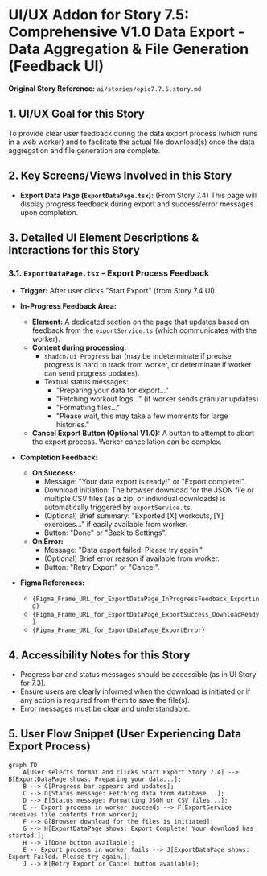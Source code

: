 # UI/UX Addon for Story 7.5: Comprehensive V1.0 Data Export - Data Aggregation & File Generation (Feedback UI)

**Original Story Reference:** `ai/stories/epic7.7.5.story.md`

## 1. UI/UX Goal for this Story

To provide clear user feedback during the data export process (which runs in a web worker) and to facilitate the actual file download(s) once the data aggregation and file generation are complete.

## 2. Key Screens/Views Involved in this Story

- **Export Data Page (`ExportDataPage.tsx`):** (From Story 7.4) This page will display progress feedback during export and success/error messages upon completion.

## 3. Detailed UI Element Descriptions & Interactions for this Story

### 3.1. `ExportDataPage.tsx` - Export Process Feedback

- **Trigger:** After user clicks "Start Export" (from Story 7.4 UI).
- **In-Progress Feedback Area:**
  - **Element:** A dedicated section on the page that updates based on feedback from the `exportService.ts` (which communicates with the worker).
  - **Content during processing:**
    - `shadcn/ui Progress` bar (may be indeterminate if precise progress is hard to track from worker, or determinate if worker can send progress updates).
    - Textual status messages:
      - "Preparing your data for export..."
      - "Fetching workout logs..." (if worker sends granular updates)
      - "Formatting files..."
      - "Please wait, this may take a few moments for large histories."
  - **Cancel Export Button (Optional V1.0):** A button to attempt to abort the export process. Worker cancellation can be complex.
- **Completion Feedback:**
  - **On Success:**
    - Message: "Your data export is ready!" or "Export complete!".
    - Download initiation: The browser download for the JSON file or multiple CSV files (as a zip, or individual downloads) is automatically triggered by `exportService.ts`.
    - (Optional) Brief summary: "Exported [X] workouts, [Y] exercises..." if easily available from worker.
    - Button: "Done" or "Back to Settings".
  - **On Error:**
    - Message: "Data export failed. Please try again."
    - (Optional) Brief error reason if available from worker.
    - Button: "Retry Export" or "Cancel".

- **Figma References:**
  - `{Figma_Frame_URL_for_ExportDataPage_InProgressFeedback_Exporting}`
  - `{Figma_Frame_URL_for_ExportDataPage_ExportSuccess_DownloadReady}`
  - `{Figma_Frame_URL_for_ExportDataPage_ExportError}`

## 4. Accessibility Notes for this Story

- Progress bar and status messages should be accessible (as in UI Story for 7.3).
- Ensure users are clearly informed when the download is initiated or if any action is required from them to save the file(s).
- Error messages must be clear and understandable.

## 5. User Flow Snippet (User Experiencing Data Export Process)

```mermaid
graph TD
    A[User selects format and clicks Start Export Story 7.4] --> B[ExportDataPage shows: Preparing your data...];
    B --> C[Progress bar appears and updates];
    C --> D[Status message: Fetching data from database...];
    D --> E[Status message: Formatting JSON or CSV files...];
    E -- Export process in worker succeeds --> F[ExportService receives file contents from worker];
    F --> G[Browser download for the files is initiated];
    G --> H[ExportDataPage shows: Export Complete! Your download has started.];
    H --> I[Done button available];
    E -- Export process in worker fails --> J[ExportDataPage shows: Export Failed. Please try again.];
    J --> K[Retry Export or Cancel button available];
```
